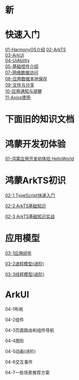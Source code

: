 # 新
# 快速入门

[01-HarmonyOS介绍](https://github.com/Thor-jelly/StudyHm/blob/main/00-%E5%BF%AB%E9%80%9F%E5%85%A5%E9%97%A8/01-HarmonyOS%E4%BB%8B%E7%BB%8D/01-HarmonyOS%E4%BB%8B%E7%BB%8D.md)
[02-ArkTS](https://github.com/Thor-jelly/StudyHm/blob/main/00-%E5%BF%AB%E9%80%9F%E5%85%A5%E9%97%A8/02-ArkTS/02-ArkTS.md)  
[03-ArkUI](https://github.com/Thor-jelly/StudyHm/blob/main/00-%E5%BF%AB%E9%80%9F%E5%85%A5%E9%97%A8/03-ArkUI/03-ArkUI.md)  
[04-UiAbility](https://github.com/Thor-jelly/StudyHm/blob/main/00-%E5%BF%AB%E9%80%9F%E5%85%A5%E9%97%A8/04-UIAbility/04-UiAbility.md)  
[05-基础控件介绍](https://github.com/Thor-jelly/StudyHm/blob/main/00-%E5%BF%AB%E9%80%9F%E5%85%A5%E9%97%A8/05-%E5%9F%BA%E7%A1%80%E6%8E%A7%E4%BB%B6%E4%BB%8B%E7%BB%8D/05-%E5%9F%BA%E7%A1%80%E6%8E%A7%E4%BB%B6%E4%BB%8B%E7%BB%8D.md)  
[07-网络数据访问](https://github.com/Thor-jelly/StudyHm/blob/main/00-%E5%BF%AB%E9%80%9F%E5%85%A5%E9%97%A8/07-%E7%BD%91%E7%BB%9C%E6%95%B0%E6%8D%AE%E8%AE%BF%E9%97%AE/07-%E7%BD%91%E7%BB%9C%E6%95%B0%E6%8D%AE%E8%AE%BF%E9%97%AE.md)  
[08-应用数据本地保存](https://github.com/Thor-jelly/StudyHm/blob/main/00-%E5%BF%AB%E9%80%9F%E5%85%A5%E9%97%A8/08-%E5%BA%94%E7%94%A8%E6%9C%AC%E5%9C%B0%E6%95%B0%E6%8D%AE%E4%BF%9D%E5%AD%98/08-%E5%BA%94%E7%94%A8%E6%95%B0%E6%8D%AE%E6%9C%AC%E5%9C%B0%E4%BF%9D%E5%AD%98.md)  
[09-文件与分享](https://github.com/Thor-jelly/StudyHm/blob/main/00-%E5%BF%AB%E9%80%9F%E5%85%A5%E9%97%A8/09-%E6%96%87%E4%BB%B6%E4%B8%8E%E5%88%86%E4%BA%AB/09-%E6%96%87%E4%BB%B6%E4%B8%8E%E5%88%86%E4%BA%AB.md)  
[10-应用通知与提醒](https://github.com/Thor-jelly/StudyHm/blob/main/00-%E5%BF%AB%E9%80%9F%E5%85%A5%E9%97%A8/10-%E5%BA%94%E7%94%A8%E9%80%9A%E7%9F%A5%E4%B8%8E%E6%8F%90%E9%86%92/10-%E5%BA%94%E7%94%A8%E9%80%9A%E7%9F%A5%E4%B8%8E%E6%8F%90%E9%86%92.md)  
[11-Axios使用](https://github.com/Thor-jelly/StudyHm/blob/main/00-%E5%BF%AB%E9%80%9F%E5%85%A5%E9%97%A8/11-%E4%BD%BF%E7%94%A8%E5%AE%98%E6%96%B9%E7%AC%AC%E4%B8%89%E6%96%B9%E5%BA%93Axios/11-Axios%E4%BD%BF%E7%94%A8.md)  


# 下面旧的知识文档
# 鸿蒙开发初体验

[01-鸿蒙应用开发初体验 HelloWorld](https://github.com/Thor-jelly/StudyHm/blob/main/01-HelloWorld/%E9%B8%BF%E8%92%99%E5%BA%94%E7%94%A8%E5%BC%80%E5%8F%91%E5%88%9D%E4%BD%93%E9%AA%8C%20HelloWorld.md)  



# 鸿蒙ArkTS初识

[02-1 TypeScript快速入门](https://github.com/Thor-jelly/StudyHm/blob/main/02-ArkTs/02-2%20ArkTs%E5%9F%BA%E7%A1%80%E7%9F%A5%E8%AF%86.md)

[02-2 ArkTS基础知识](https://github.com/Thor-jelly/StudyHm/blob/main/02-ArkTs/02-3%20ArkTs%E5%AE%9E%E6%88%98.md)

[02-3 ArkTS基础知识实战](https://github.com/Thor-jelly/StudyHm/blob/main/02-ArkTs/02-3%20ArkTs%E5%AE%9E%E6%88%98.md)



# 应用模型

[03-1应用组件](https://github.com/Thor-jelly/StudyHm/blob/main/03-%E5%BA%94%E7%94%A8%E6%A8%A1%E5%9E%8B/03-1%E5%BA%94%E7%94%A8%E7%BB%84%E4%BB%B6.md)

[03-2进程模型(进阶)](https://github.com/Thor-jelly/StudyHm/blob/main/03-%E5%BA%94%E7%94%A8%E6%A8%A1%E5%9E%8B/03-2%E8%BF%9B%E7%A8%8B%E6%A8%A1%E5%9E%8B.md)

[03-3线程模型(进阶)](https://github.com/Thor-jelly/StudyHm/blob/main/03-%E5%BA%94%E7%94%A8%E6%A8%A1%E5%9E%8B/03-3%E7%BA%BF%E7%A8%8B%E6%A8%A1%E5%9E%8B.md)



# ArkUI

04-1布局

04-2组件

04-3页面路由和组件导航

04-4图形

04-5动画(进阶)

04-6交互事件





04-7一些场景推荐方案

